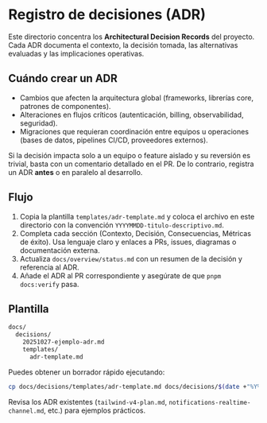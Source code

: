 # Registro de decisiones (ADR)

Este directorio concentra los **Architectural Decision Records** del proyecto. Cada ADR documenta el contexto, la decisión tomada, las alternativas evaluadas y las implicaciones operativas.

## Cuándo crear un ADR

- Cambios que afecten la arquitectura global (frameworks, librerías core, patrones de componentes).
- Alteraciones en flujos críticos (autenticación, billing, observabilidad, seguridad).
- Migraciones que requieran coordinación entre equipos u operaciones (bases de datos, pipelines CI/CD, proveedores externos).

Si la decisión impacta solo a un equipo o feature aislado y su reversión es trivial, basta con un comentario detallado en el PR. De lo contrario, registra un ADR **antes** o en paralelo al desarrollo.

## Flujo

1. Copia la plantilla `templates/adr-template.md` y coloca el archivo en este directorio con la convención `YYYYMMDD-titulo-descriptivo.md`.
2. Completa cada sección (Contexto, Decisión, Consecuencias, Métricas de éxito). Usa lenguaje claro y enlaces a PRs, issues, diagramas o documentación externa.
3. Actualiza `docs/overview/status.md` con un resumen de la decisión y referencia al ADR.
4. Añade el ADR al PR correspondiente y asegúrate de que `pnpm docs:verify` pasa.

## Plantilla

```bash
docs/
  decisions/
    20251027-ejemplo-adr.md
    templates/
      adr-template.md
```

Puedes obtener un borrador rápido ejecutando:

```bash
cp docs/decisions/templates/adr-template.md docs/decisions/$(date +"%Y%m%d")-mi-decision.md
```

Revisa los ADR existentes (`tailwind-v4-plan.md`, `notifications-realtime-channel.md`, etc.) para ejemplos prácticos.
